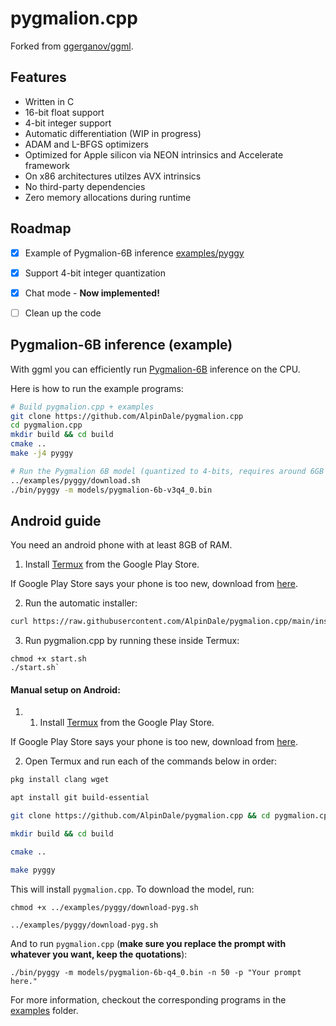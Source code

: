 # pygmalion.cpp

Forked from [ggerganov/ggml](https://github.com/ggerganov/ggml).

## Features

- Written in C
- 16-bit float support
- 4-bit integer support
- Automatic differentiation (WIP in progress)
- ADAM and L-BFGS optimizers
- Optimized for Apple silicon via NEON intrinsics and Accelerate framework
- On x86 architectures utilzes AVX intrinsics
- No third-party dependencies
- Zero memory allocations during runtime

## Roadmap

- [X] Example of Pygmalion-6B inference [examples/pyggy](https://github.com/AlpinDale/pygmalion.cpp/tree/master/examples/pyggy)
- [X] Support 4-bit integer quantization
- [X] Chat mode - **Now implemented!**
- [ ] Clean up the code


## Pygmalion-6B inference (example)

With ggml you can efficiently run [Pygmalion-6B](examples/pyggy) inference on the CPU.

Here is how to run the example programs:

```bash
# Build pygmalion.cpp + examples
git clone https://github.com/AlpinDale/pygmalion.cpp
cd pygmalion.cpp
mkdir build && cd build
cmake ..
make -j4 pyggy

# Run the Pygmalion 6B model (quantized to 4-bits, requires around 6GB of RAM for full ctx). Using the main branch model as an example:
../examples/pyggy/download.sh
./bin/pyggy -m models/pygmalion-6b-v3q4_0.bin
```

## Android guide


You need an android phone with at least 8GB of RAM.

1. Install [Termux](https://play.google.com/store/apps/details?id=com.termux) from the Google Play Store.

If Google Play Store says your phone is too new, download from [here](https://f-droid.org/repo/com.termux_118.apk).

2. Run the automatic installer:
```bash
curl https://raw.githubusercontent.com/AlpinDale/pygmalion.cpp/main/install-droid.sh | bash
```
3. Run pygmalion.cpp by running these inside Termux:
```
chmod +x start.sh
./start.sh`
```

#### Manual setup on Android:

1. 1. Install [Termux](https://play.google.com/store/apps/details?id=com.termux) from the Google Play Store.

If Google Play Store says your phone is too new, download from [here](https://f-droid.org/repo/com.termux_118.apk).

2. Open Termux and run each of the commands below in order:
```bash
pkg install clang wget

apt install git build-essential

git clone https://github.com/AlpinDale/pygmalion.cpp && cd pygmalion.cpp

mkdir build && cd build

cmake ..

make pyggy
```

This will install `pygmalion.cpp`. To download the model, run:
```
chmod +x ../examples/pyggy/download-pyg.sh

../examples/pyggy/download-pyg.sh
```

And to run `pygmalion.cpp` (**make sure you replace the prompt with whatever you want, keep the quotations**):
```
./bin/pyggy -m models/pygmalion-6b-q4_0.bin -n 50 -p "Your prompt here."
```

For more information, checkout the corresponding programs in the [examples](examples) folder.

